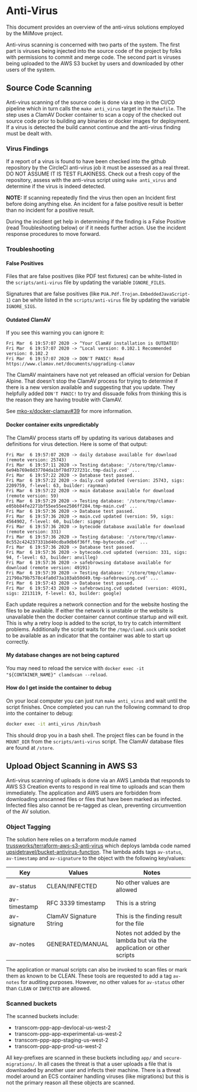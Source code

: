 # Anti-Virus

This document provides an overview of the anti-virus solutions employed by the MilMove project.

Anti-virus scanning is concerned with two parts of the system. The first part is viruses being injected into the source code of the project by folks with permissions to commit and merge code. The second part is viruses being uploaded to the AWS S3 bucket by users and downloaded by other users of the system.

## Source Code Scanning

Anti-virus scanning of the source code is done via a step in the CI/CD pipeline which in turn calls the `make anti_virus` target in the `Makefile`. The step uses a ClamAV Docker container to scan a copy of the checked out source code prior to building any binaries or docker images for deployment. If a virus is detected the build cannot continue and the anti-virus finding must be dealt with.

### Virus Findings

If a report of a virus is found to have been checked into the github repository by the CircleCI anti-virus job it must be assessed as a real threat. DO NOT ASSUME IT IS TEST FLAKINESS. Check out a fresh copy of the repository, assess with the anti-virus script using `make anti_virus` and determine if the virus is indeed detected.

**NOTE:** If scanning repeatedly find the virus then open an Incident first before doing anything else. An incident for a false positive result is better than no incident for a positive result.

During the incident get help in determining if the finding is a False Positive (read Troubleshooting below) or if it needs further action. Use the incident response procedures to move forward.

### Troubleshooting

#### False Positives

Files that are false positives (like PDF test fixtures) can be white-listed in the `scripts/anti-virus` file by updating the variable `IGNORE_FILES`.

Signatures that are false positives (like `PUA.Pdf.Trojan.EmbeddedJavaScript-1`) can be white listed in the `scripts/anti-virus` file by updating the variable `IGNORE_SIGS`.

#### Outdated ClamAV

If you see this warning you can ignore it:

```text
Fri Mar  6 19:57:07 2020 -> ^Your ClamAV installation is OUTDATED!
Fri Mar  6 19:57:07 2020 -> ^Local version: 0.102.1 Recommended version: 0.102.2
Fri Mar  6 19:57:07 2020 -> DON'T PANIC! Read https://www.clamav.net/documents/upgrading-clamav
```

The ClamAV maintainers have not yet released an official version for Debian Alpine. That doesn't stop the ClamAV process for trying to determine if there is a new version available and suggesting that you update. They helpfully added `DON'T PANIC!` to try and dissuade folks from thinking this is the reason they are having trouble with ClamAV.

See [mko-x/docker-clamav#39](https://github.com/mko-x/docker-clamav/issues/39) for more information.

#### Docker container exits unpredictably

The ClamAV process starts off by updating its various databases and definitions for virus detection. Here is some of that output:

```text
Fri Mar  6 19:57:07 2020 -> daily database available for download (remote version: 25743)
Fri Mar  6 19:57:11 2020 -> Testing database: '/store/tmp/clamav-6e94b769e8d37704da1bf78d7727231c.tmp-daily.cvd' ...
Fri Mar  6 19:57:22 2020 -> Database test passed.
Fri Mar  6 19:57:22 2020 -> daily.cvd updated (version: 25743, sigs: 2209759, f-level: 63, builder: raynman)
Fri Mar  6 19:57:22 2020 -> main database available for download (remote version: 59)
Fri Mar  6 19:57:29 2020 -> Testing database: '/store/tmp/clamav-e05bb84fe2271bf55ee55ee2506ff284.tmp-main.cvd' ...
Fri Mar  6 19:57:36 2020 -> Database test passed.
Fri Mar  6 19:57:36 2020 -> main.cvd updated (version: 59, sigs: 4564902, f-level: 60, builder: sigmgr)
Fri Mar  6 19:57:36 2020 -> bytecode database available for download (remote version: 331)
Fri Mar  6 19:57:36 2020 -> Testing database: '/store/tmp/clamav-8c552c424237331bd40cdba9db6f36ff.tmp-bytecode.cvd' ...
Fri Mar  6 19:57:36 2020 -> Database test passed.
Fri Mar  6 19:57:36 2020 -> bytecode.cvd updated (version: 331, sigs: 94, f-level: 63, builder: anvilleg)
Fri Mar  6 19:57:36 2020 -> safebrowsing database available for download (remote version: 49191)
Fri Mar  6 19:57:39 2020 -> Testing database: '/store/tmp/clamav-21790a79b7578c4fa0d73a103ab50d49.tmp-safebrowsing.cvd' ...
Fri Mar  6 19:57:43 2020 -> Database test passed.
Fri Mar  6 19:57:43 2020 -> safebrowsing.cvd updated (version: 49191, sigs: 2213119, f-level: 63, builder: google)
```

Each update requires a network connection and for the website hosting the files to be available. If either the network is unstable or the website is unavailable then the docker container cannot continue startup and will exit. This is why a retry loop is added to the script, to try to catch intermittent problems. Additionally the script waits for the `/tmp/clamd.sock` unix socket to be available as an indicator that the container was able to start up correctly.

#### My database changes are not being captured

You may need to reload the service with `docker exec -it "${CONTAINER_NAME}" clamdscan --reload`.

#### How do I get inside the container to debug

On your local computer you can just run `make anti_virus` and wait until the script finishes. Once completed you can run the following command to drop into the container to debug:

```sh
docker exec -it anti_virus /bin/bash
```

This should drop you in a bash shell. The project files can be found in the `MOUNT_DIR` from the `scripts/anti-virus` script. The ClamAV database files are found at `/store`.

## Upload Object Scanning in AWS S3

Anti-virus scanning of uploads is done via an AWS Lambda that responds to AWS S3 Creation events to respond in real time to uploads and scan them immediately. The application and AWS users are forbidden from downloading unscanned files or files that have been marked as infected. Infected files also cannot be re-tagged as clean, preventing circumvention of the AV solution.

### Object Tagging

The solution here relies on a terraform module named [trussworks/terraform-aws-s3-anti-virus](https://github.com/trussworks/terraform-aws-s3-anti-virus) which deploys lambda code named [upsidetravel/bucket-antivirus-function](https://github.com/upsidetravel/bucket-antivirus-function).  The lambda adds tags `av-status`, `av-timestamp` and `av-signature` to the object with the following key/values:

| Key | Values | Notes |
| --- | --- | --- |
| av-status | CLEAN/INFECTED | No other values are allowed |
| av-timestamp | RFC 3339 timestamp | This is a string |
| av-signature | ClamAV Signature String | This is the finding result for the file |
| av-notes | GENERATED/MANUAL | Notes not added by the lambda but via the application or other scripts |

The application or manual scripts can also be invoked to scan files or mark them as known to be CLEAN. These tools are requested to add a tag `av-notes` for auditing purposes. However, no other values for `av-status` other than `CLEAN` or `INFECTED` are allowed.

### Scanned buckets

The scanned buckets include:

- transcom-ppp-app-devlocal-us-west-2
- transcom-ppp-app-experimental-us-west-2
- transcom-ppp-app-staging-us-west-2
- transcom-ppp-app-prod-us-west-2

All key-prefixes are scanned in these buckets including `app/` and `secure-migrations/`. In all cases the threat is that a user uploads a file that is downloaded by another user and infects their machine. There is a threat model around an ECS container handling viruses (like migrations) but this is not the primary reason all these objects are scanned.
